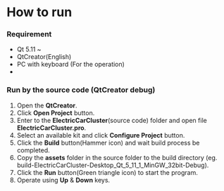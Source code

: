 # How to run

### Requirement
* Qt 5.11 ~
* QtCreator(English)
* PC with keyboard (For the operation)
* 

### Run by the source code (QtCreator debug)

1. Open the **QtCreator**.
2. Click **Open Project** button.
3. Enter to the **ElectricCarCluster**(source code) folder and open file **ElectricCarCluster.pro**.
4. Select an available kit and click **Configure Project** button.
5. Click the **Build** button(Hammer icon) and wait build process be completed.
6. Copy the **assets** folder in the source folder to the build directory (eg. build-ElectricCarCluster-Desktop_Qt_5_11_1_MinGW_32bit-Debug).
7. Click the **Run** button(Green triangle icon) to start the program.
8. Operate using **Up** & **Down** keys.